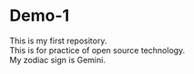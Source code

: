 # Demo-1
This is my first repository.
<br>
This is for practice of open source technology.
<br>
My zodiac sign is Gemini.
